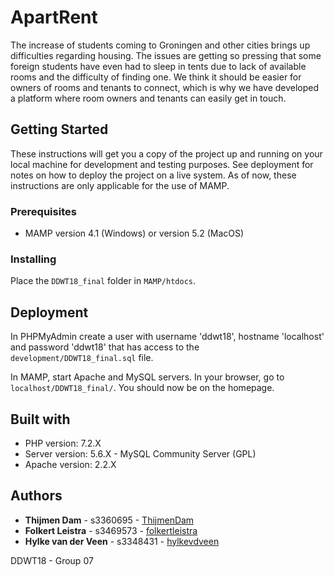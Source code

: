 # ApartRent

The increase of students coming to Groningen and other cities brings up difficulties regarding housing. The issues are 
getting so pressing that some foreign students have even had to sleep in tents due to lack of available rooms and the 
difficulty of finding one. We think it should be easier for owners of rooms and tenants to connect, which is why we have 
developed a platform where room owners and tenants can easily get in touch.

## Getting Started

These instructions will get you a copy of the project up and running on your local machine for development and testing
purposes. See deployment for notes on how to deploy the project on a live system. As of now, these instructions are only 
applicable for the use of MAMP.

### Prerequisites

* MAMP version 4.1 (Windows) or version 5.2 (MacOS)

### Installing

Place the `DDWT18_final` folder in `MAMP/htdocs`. 

## Deployment

In PHPMyAdmin create a user with username 'ddwt18', hostname 'localhost' and password 'ddwt18' that has access to the 
`development/DDWT18_final.sql` file.

In MAMP, start Apache and MySQL servers. In your browser, go to `localhost/DDWT18_final/`. You should now be on the 
homepage.

## Built with

* PHP version: 7.2.X
* Server version: 5.6.X - MySQL Community Server (GPL)
* Apache version: 2.2.X

## Authors

* **Thijmen Dam** - s3360695 - [ThijmenDam](https://github.com/ThijmenDam)
* **Folkert Leistra** - s3469573 - [folkertleistra](https://github.com/folkertleistra)
* **Hylke van der Veen** - s3348431 - [hylkevdveen](https://github.com/hylkevdveen)

DDWT18 - Group 07

